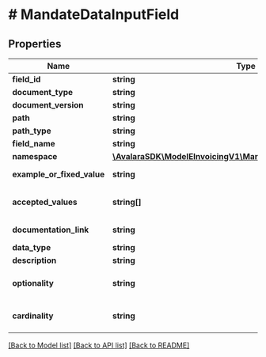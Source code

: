 # # MandateDataInputField

## Properties

Name | Type | Description | Notes
------------ | ------------- | ------------- | -------------
**field_id** | **string** | Field ID | [optional]
**document_type** | **string** | The document type | [optional]
**document_version** | **string** | The document version | [optional]
**path** | **string** | Path to this field | [optional]
**path_type** | **string** | The type of path | [optional]
**field_name** | **string** | Field name | [optional]
**namespace** | [**\AvalaraSDK\ModelEInvoicingV1\MandateDataInputFieldNamespace**](MandateDataInputFieldNamespace.md) |  | [optional]
**example_or_fixed_value** | **string** | An example of the content for this field | [optional]
**accepted_values** | **string[]** | An Array representing the acceptable values for this field | [optional]
**documentation_link** | **string** | An example of the content for this field | [optional]
**data_type** | **string** | The data type of this field. | [optional]
**description** | **string** | A description of this field | [optional]
**optionality** | **string** | Determines if the field if Required/Conditional/Optional or not required. | [optional]
**cardinality** | **string** | Represents the number of times an element can appear within the document | [optional]

[[Back to Model list]](../../../README.md#models) [[Back to API list]](../../../README.md#endpoints) [[Back to README]](../../../README.md)
